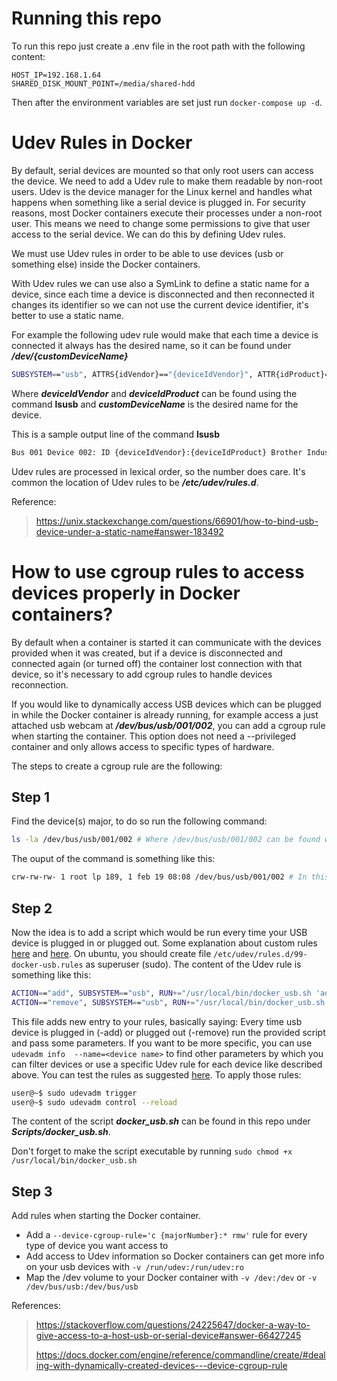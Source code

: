 # Running this repo
To run this repo just create a .env file in the root path with the following content:
```
HOST_IP=192.168.1.64
SHARED_DISK_MOUNT_POINT=/media/shared-hdd
```
Then after the environment variables are set just run ```docker-compose up -d```.

# Udev Rules in Docker
By default, serial devices are mounted so that only root users can access the device. We need to add a Udev rule to make them readable by non-root users. Udev is the device manager for the Linux kernel and handles what happens when something like a serial device is plugged in. For security reasons, most Docker containers execute their processes under a non-root user. This means we need to change some permissions to give that user access to the serial device. We can do this by defining Udev rules.

We must use Udev rules in order to be able to use devices (usb or something else) inside the Docker containers.

With Udev rules we can use also a SymLink to define a static name for a device, since each time a device is disconnected and then reconnected it changes its identifier so we can not use the current device identifier, it's better to use a static name.

For example the following udev rule would make that each time a device is connected it always has the desired name, so it can be found under ***/dev/{customDeviceName}***
```bash
SUBSYSTEM=="usb", ATTRS{idVendor}=="{deviceIdVendor}", ATTR{idProduct}=="{deviceIdProduct}", MODE="0666", SYMLINK+="{customDeviceName}"
```
Where ***deviceIdVendor*** and ***deviceIdProduct*** can be found using the command **lsusb** and ***customDeviceName*** is the desired name for the device.

This is a sample output line of the command **lsusb**
```bash
Bus 001 Device 002: ID {deviceIdVendor}:{deviceIdProduct} Brother Industries, Ltd DCP-T310
```

Udev rules are processed in lexical order, so the number does care. It's common the location of Udev rules to be ***/etc/udev/rules.d***.

Reference:
> https://unix.stackexchange.com/questions/66901/how-to-bind-usb-device-under-a-static-name#answer-183492
# How to use cgroup rules to access devices properly in Docker containers?
By default when a container is started it can communicate with the devices provided when it was created, but if a device is disconnected and connected again (or turned off) the container lost connection with that device, so it's necessary to add cgroup rules to handle devices reconnection.

If you would like to dynamically access USB devices which can be plugged in while the Docker container is already running, for example access a just attached usb webcam at ***/dev/bus/usb/001/002***, you can add a cgroup rule when starting the container. This option does not need a --privileged container and only allows access to specific types of hardware.

The steps to create a cgroup rule are the following:

## Step 1
Find the device(s) major, to do so run the following command:
```bash
ls -la /dev/bus/usb/001/002 # Where /dev/bus/usb/001/002 can be found with lsusb and it's the identifier of the usb device
```
The ouput of the command is something like this:
```bash
crw-rw-rw- 1 root lp 189, 1 feb 19 08:08 /dev/bus/usb/001/002 # In this case 189 is the major number for usb devices
```


## Step 2
Now the idea is to add a script which would be run every time your USB device is plugged in or plugged out. Some explanation about custom rules [here](https://linuxconfig.org/tutorial-on-how-to-write-basic-udev-rules-in-linux) and [here](https://stackoverflow.com/questions/13699241/passing-arguments-to-shell-script-from-udev-rules-file/14982520#14982520). On ubuntu, you should create file ```/etc/udev/rules.d/99-docker-usb.rules``` as superuser (sudo).
The content of the Udev rule is something like this:
```bash
ACTION=="add", SUBSYSTEM=="usb", RUN+="/usr/local/bin/docker_usb.sh 'added' '%E{DEVNAME}' '%M' '%m'"
ACTION=="remove", SUBSYSTEM=="usb", RUN+="/usr/local/bin/docker_usb.sh 'removed' '%E{DEVNAME}' '%M' '%m'"
```
This file adds new entry to your rules, basically saying: Every time usb device is plugged in (-add) or plugged out (-remove) run the provided script and pass some parameters. If you want to be more specific, you can use ```udevadm info  --name=<device name>``` to find other parameters by which you can filter devices or use a specific Udev rule for each device like described above. You can test the rules as suggested [here](https://superuser.com/questions/677106/how-to-check-if-a-udev-rule-fired/1530226#1530226). To apply those rules:
```bash
user@~$ sudo udevadm trigger
user@~$ sudo udevadm control --reload 
```
The content of the script ***docker_usb.sh*** can be found in this repo under ***Scripts/docker_usb.sh***.

Don't forget to make the script executable by running ```sudo chmod +x /usr/local/bin/docker_usb.sh```

## Step 3
Add rules when starting the Docker container.
- Add a ```--device-cgroup-rule='c {majorNumber}:* rmw'``` rule for every type of device you want access to
- Add access to Udev information so Docker containers can get more info on your usb devices with ```-v /run/udev:/run/udev:ro```
- Map the /dev volume to your Docker container with ```-v /dev:/dev``` or ```-v /dev/bus/usb:/dev/bus/usb```

References: 
> https://stackoverflow.com/questions/24225647/docker-a-way-to-give-access-to-a-host-usb-or-serial-device#answer-66427245
> 
> https://docs.docker.com/engine/reference/commandline/create/#dealing-with-dynamically-created-devices---device-cgroup-rule